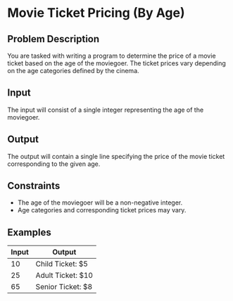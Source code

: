 # Movie Ticket Pricing (By Age)

## Problem Description
You are tasked with writing a program to determine the price of a movie ticket based on the age of the moviegoer. The ticket prices vary depending on the age categories defined by the cinema.

## Input
The input will consist of a single integer representing the age of the moviegoer.

## Output
The output will contain a single line specifying the price of the movie ticket corresponding to the given age.

## Constraints
- The age of the moviegoer will be a non-negative integer.
- Age categories and corresponding ticket prices may vary.

## Examples
|Input|Output|
|-|-|
|10|Child Ticket: $5|
|25|Adult Ticket: $10|
|65|Senior Ticket: $8|